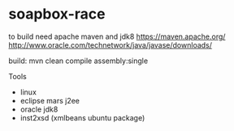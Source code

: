 # soapbox-race

to build need apache maven and jdk8
https://maven.apache.org/
http://www.oracle.com/technetwork/java/javase/downloads/

build:
mvn clean compile assembly:single

Tools
- linux
- eclipse mars j2ee
- oracle jdk8
- inst2xsd (xmlbeans ubuntu package)
